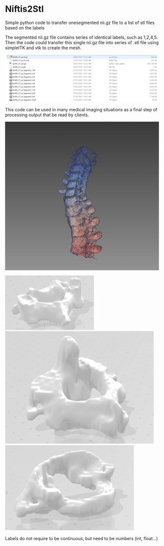 # Niftis2Stl
Simple python code to transfer onesegmented nii.gz file to a list of stl files based on the labels

The segmented nii.gz file contains series of identical labels, such as 1,2,4,5. Then the code could transfer this single nii.gz file into series of .stl file using simpleITK and vtk to create the mesh. 

![name-of-you-image](img/new.PNG)

This code can be used in many medical imaging situations as a final step of processing output that be read by clients.

![name-of-you-image](img/GL_2018.PNG)

![name-of-you-image](img/image.png)![name-of-you-image](img/1.png)![name-of-you-image](img/2.png)

Labels do not require to be continuous, but need to be numbers (int, float...)

